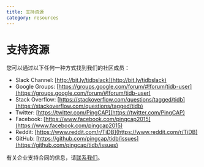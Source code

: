 ```yaml
---
title: 支持资源
category: resources
---
```


# 支持资源

您可以通过以下任何一种方式找到我们的社区成员：

+ Slack Channel: [http://bit.ly/tidbslack](http://bit.ly/tidbslack)
+ Google Groups: [https://groups.google.com/forum/#!forum/tidb-user](https://groups.google.com/forum/#!forum/tidb-user)
+ Stack Overflow: [https://stackoverflow.com/questions/tagged/tidb](https://stackoverflow.com/questions/tagged/tidb)
+ Twitter: [https://twitter.com/PingCAP](https://twitter.com/PingCAP)
+ Facebook: [https://www.facebook.com/pingcap2015](https://www.facebook.com/pingcap2015)
+ Reddit: [https://www.reddit.com/r/TiDB](https://www.reddit.com/r/TiDB)
+ GitHub: [https://github.com/pingcap/tidb/issues](https://github.com/pingcap/tidb/issues)

有关企业支持合同的信息，请[联系我们](https://pingcap.com/contact-us/)。
